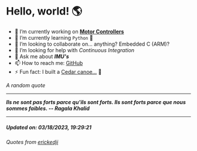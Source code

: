 # Hello, world! 🌎


- 🔧 I’m currently working on [**Motor Controllers**](https://github.com/kyleRhess/MicroMotor)
- 🌱 I’m currently learning `Python` **🐍**
- 👯 I’m looking to collaborate on... anything? Embedded C (ARM)?
- 🤔 I’m looking for help with *Continuous Integration*
- 💬 Ask me about ***IMU's***
- 📫 How to reach me: [GitHub](https://github.com/kyleRhess)
- ⚡ Fun fact: I built a [Cedar canoe...](https://kylerhess.github.io/canoe.html) 🛶

_A random quote_
___
***Ils ne sont pas forts parce qu'ils sont forts. Ils sont forts parce que
nous sommes faibles.
-- Ragala Khalid***
___
##### Updated on: 03/18/2023, 19:29:21
###### Quotes from [erickedji](https://gist.github.com/erickedji/68802)